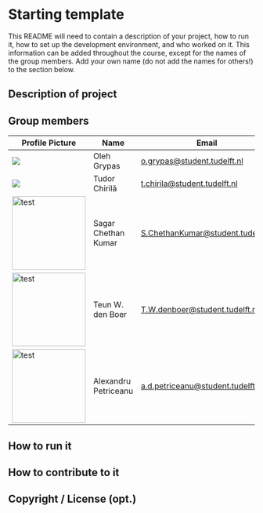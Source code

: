 # Starting template

This README will need to contain a description of your project, how to run it, how to set up the development environment, and who worked on it.
This information can be added throughout the course, except for the names of the group members.
Add your own name (do not add the names for others!) to the section below.

## Description of project

## Group members

| Profile Picture                                                                                | Name                | Email                             |
|------------------------------------------------------------------------------------------------|---------------------|-----------------------------------|
| ![](https://placekitten.com/200/301)                                                           | Oleh Grypas         | o.grypas@student.tudelft.nl       |
| ![](https://secure.gravatar.com/avatar/03df265b4d72976dae0672c815e8fbaa?s=50&d=identicon)      | Tudor Chirilă       | t.chirila@student.tudelft.nl      |
| <img src="https://sagarspace.com/assets/varian.png" alt="test" width="150"/> | Sagar Chethan Kumar | S.ChethanKumar@student.tudelft.nl |
| <img src="https://upload.wikimedia.org/wikipedia/commons/thumb/8/8c/Cow_%28Fleckvieh_breed%29_Oeschinensee_Slaunger_2009-07-07.jpg/1280px-Cow_%28Fleckvieh_breed%29_Oeschinensee_Slaunger_2009-07-07.jpg" alt="test" width="150"/> | Teun W. den Boer | T.W.denboer@student.tudelft.nl |
| <img src="https://www.google.com/url?sa=i&url=https%3A%2F%2Fsoundcloudcom%2Fchristopher-purvis-1262%2Fdragon-ball-legends-ost-mui&psig=AOvVaw0TWXmlEtI8HyZdzIfxT8Pu&ust=1680094604175000&source=images&cd=vfe&ved=0CBAQjRxqFwoTCJjd4qnW_v0CFQAAAAAdAAAAABAE" alt="test" width="150"/>                                                                         | Alexandru Petriceanu | a.d.petriceanu@student.tudelft.nl |


<!-- Instructions (remove once assignment has been completed -->
<!-- - Add (only!) your own name to the table above (use Markdown formatting) -->
<!-- - Mention your *student* email address -->
<!-- - Preferably add a recognizable photo, otherwise add your GitLab photo -->
<!-- - (please make sure the photos have the same size) --> 

## How to run it

## How to contribute to it

## Copyright / License (opt.)
